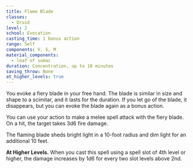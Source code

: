 ```yaml
---
title: Flame Blade
classes:
  - Druid
level: 2
school: Evocation
casting_time: 1 bonus action
range: Self
components: V, S, M
material_components:
  - leaf of sumac
duration: Concentration, up to 10 minutes
saving_throw: None
at_higher_levels: true
---
```


You evoke a fiery blade in your free hand. The blade is similar in size and shape to a scimitar, and it lasts for the duration. If you let go of the blade, it disappears, but you can evoke the blade again as a bonus action.

You can use your action to make a melee spell attack with the fiery blade. On a hit, the target takes 3d6 fire damage.

The flaming blade sheds bright light in a 10-foot radius and dim light for an additional 10 feet.

**At Higher Levels.** When you cast this spell using a spell slot of 4th level or higher, the damage increases by 1d6 for every two slot levels above 2nd.
